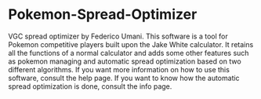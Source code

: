 # Pokemon-Spread-Optimizer
VGC spread optimizer by Federico Umani. This software is a tool for Pokemon competitive players built upon the Jake White calculator. It retains all the functions of a normal calculator and adds some other features such as pokemon managing and automatic spread optimization based on two different algorithms. 
If you want more information on how to use this software, consult the help page.
If you want to know how the automatic spread optimization is done, consult the info page.

